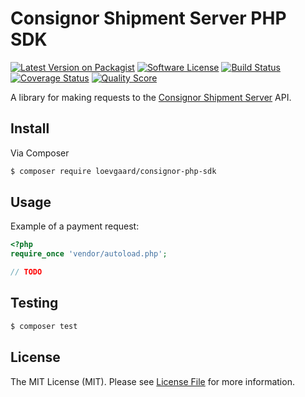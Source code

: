 # Consignor Shipment Server PHP SDK

[![Latest Version on Packagist][ico-version]][link-packagist]
[![Software License][ico-license]](LICENSE.md)
[![Build Status][ico-travis]][link-travis]
[![Coverage Status][ico-scrutinizer]][link-scrutinizer]
[![Quality Score][ico-code-quality]][link-code-quality]

A library for making requests to the [Consignor Shipment Server](https://consignor.zendesk.com/hc/da/categories/115000066814-Consignor-Shipment-Server) API.

## Install

Via Composer

```bash
$ composer require loevgaard/consignor-php-sdk
```

## Usage

Example of a payment request:

```php
<?php
require_once 'vendor/autoload.php';

// TODO
```

## Testing

```bash
$ composer test
```

## License

The MIT License (MIT). Please see [License File](LICENSE.md) for more information.

[ico-version]: https://img.shields.io/packagist/v/loevgaard/consignor-php-sdk.svg?style=flat-square
[ico-license]: https://img.shields.io/badge/license-MIT-brightgreen.svg?style=flat-square
[ico-travis]: https://img.shields.io/travis/loevgaard/consignor-php-sdk/master.svg?style=flat-square
[ico-scrutinizer]: https://img.shields.io/scrutinizer/coverage/g/loevgaard/consignor-php-sdk.svg?style=flat-square
[ico-code-quality]: https://img.shields.io/scrutinizer/g/loevgaard/consignor-php-sdk.svg?style=flat-square

[link-packagist]: https://packagist.org/packages/loevgaard/consignor-php-sdk
[link-travis]: https://travis-ci.org/loevgaard/consignor-php-sdk
[link-scrutinizer]: https://scrutinizer-ci.com/g/loevgaard/consignor-php-sdk/code-structure
[link-code-quality]: https://scrutinizer-ci.com/g/loevgaard/consignor-php-sdk
[link-downloads]: https://packagist.org/packages/loevgaard/consignor-php-sdk
[link-author]: https://github.com/loevgaard
[link-contributors]: ../../contributors